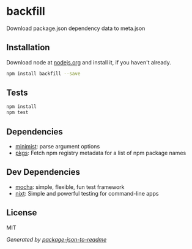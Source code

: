 # backfill 

Download package.json dependency data to meta.json

## Installation

Download node at [nodejs.org](http://nodejs.org) and install it, if you haven't already.

```sh
npm install backfill --save
```


## Tests

```sh
npm install
npm test
```

## Dependencies

- [minimist](https://github.com/substack/minimist): parse argument options
- [pkgs](https://github.com/zeke/pkgs): Fetch npm registry metadata for a list of npm package names

## Dev Dependencies

- [mocha](https://github.com/mochajs/mocha): simple, flexible, fun test framework
- [nixt](https://github.com/vesln/nixt): Simple and powerful testing for command-line apps


## License

MIT

_Generated by [package-json-to-readme](https://github.com/zeke/package-json-to-readme)_
